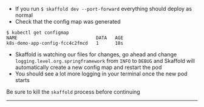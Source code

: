 


*   If you run `$ skaffold dev --port-forward` everything should deploy as normal
*   Check that the config map was generated


```
$ kubectl get configmap
NAME                             DATA   AGE
k8s-demo-app-config-fcc4c2fmcd   1      18s

```



*   Skaffold is watching our files for changes, go ahead and change `logging.level.org.springframework` from `INFO` to `DEBUG` and Skaffold will automatically create a new config map and restart the pod
*   You should see a lot more logging in your terminal once the new pod starts

Be sure to kill the `skaffold` process before continuing



---
